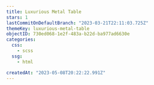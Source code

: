```yaml
---
title: Luxurious Metal Table
stars: 1
lastCommitOnDefaultBranch: "2023-03-21T22:11:03.725Z"
themeKey: luxurious-metal-table
objectID: 730ed068-1e2f-483a-b22d-ba977ad6630e
categories:
  css:
    - scss
  ssg:
    - html

createdAt: "2023-05-08T20:22:22.991Z"
---
```

